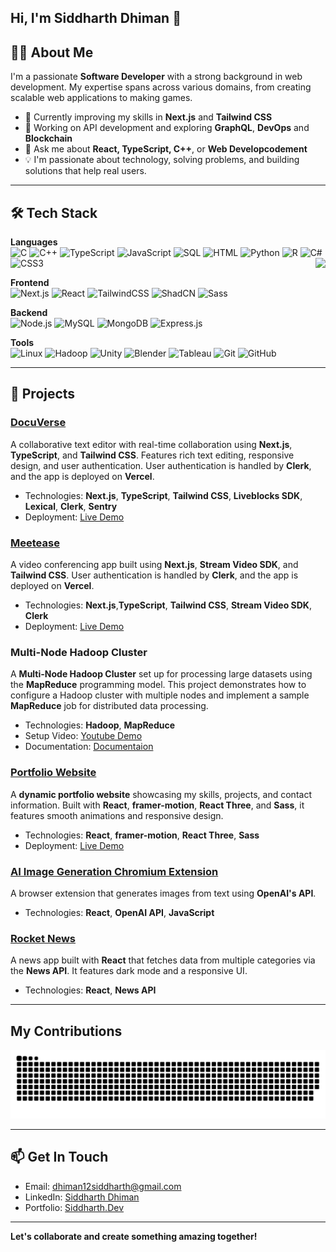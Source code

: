## Hi, I'm Siddharth Dhiman 👋

## 👨‍💻 About Me
I'm a passionate **Software Developer** with a strong background in web development. My expertise spans across various domains, from creating scalable web applications to making games.

- 🌱 Currently improving my skills in **Next.js** and **Tailwind CSS**
- 🔭 Working on API development and exploring **GraphQL**, **DevOps** and **Blockchain**
- 💬 Ask me about **React, TypeScript, C++**, or **Web Developcodement**
- 💡 I'm passionate about technology, solving problems, and building solutions that help real users.

---

## 🛠️ Tech Stack

**Languages**  
![C](https://img.shields.io/badge/C-%2300599C.svg?style=flat&logo=c&logoColor=white)
![C++](https://img.shields.io/badge/-C++-00599C?style=flat&logo=c%2B%2B&logoColor=white) 
![TypeScript](https://img.shields.io/badge/-TypeScript-3178C6?style=flat&logo=typescript&logoColor=white) 
![JavaScript](https://img.shields.io/badge/-JavaScript-F7DF1E?style=flat&logo=javascript&logoColor=black) 
![SQL](https://img.shields.io/badge/SQL-%23CC2927.svg?style=flat&logo=microsoft-sql-server&logoColor=white)
![HTML](https://img.shields.io/badge/HTML5-%23E34F26.svg?style=flat&logo=html5&logoColor=white)
![Python](https://img.shields.io/badge/-Python-3776AB?style=flat&logo=python&logoColor=white) 
![R](https://img.shields.io/badge/-R-276DC3?style=flat&logo=r&logoColor=white)
![C#](https://img.shields.io/badge/-C%23-239120?style=flat&logo=c-sharp&logoColor=white)
![CSS3](https://img.shields.io/badge/CSS3-%231572B6.svg?style=flat&logo=css3&logoColor=white)
<img align="right" src="https://github-readme-stats.anuraghazra1.vercel.app/api/top-langs/?username=SiddDman&layout=compact&theme=onedark" />

**Frontend**  
![Next.js](https://img.shields.io/badge/-Next.js-000000?style=flat&logo=next.js&logoColor=white) 
![React](https://img.shields.io/badge/-React-61DAFB?style=flat&logo=react&logoColor=black)
![TailwindCSS](https://img.shields.io/badge/-TailwindCSS-38B2AC?style=flat&logo=tailwind-css&logoColor=white)
![ShadCN](https://img.shields.io/badge/ShadCN-%234A90E2.svg?style=flat&logo=shadcn&logoColor=white&color=000000)
![Sass](https://img.shields.io/badge/-Sass-CC6699?style=flat&logo=sass&logoColor=white)

**Backend**  
![Node.js](https://img.shields.io/badge/-Node.js-339933?style=flat&logo=node.js&logoColor=white) 
![MySQL](https://img.shields.io/badge/-MySQL-4479A1?style=flat&logo=mysql&logoColor=white) 
![MongoDB](https://img.shields.io/badge/-MongoDB-47A248?style=flat&logo=mongodb&logoColor=white) 
![Express.js](https://img.shields.io/badge/-Express.js-000000?style=flat&logo=express&logoColor=white)

**Tools**  
![Linux](https://img.shields.io/badge/Linux-%23FCC624.svg?style=flat&logo=linux&logoColor=black)
![Hadoop](https://img.shields.io/badge/Hadoop-%23231F20.svg?style=flat&logo=apache-hadoop&logoColor=yellow)
![Unity](https://img.shields.io/badge/-Unity-000000?style=flat&logo=unity&logoColor=white)
![Blender](https://img.shields.io/badge/Blender-%23F5792A.svg?style=flat&logo=blender&logoColor=white)
![Tableau](https://img.shields.io/badge/Tableau-%23E97627.svg?style=flat&logo=tableau&logoColor=white)
![Git](https://img.shields.io/badge/Git-%23F05032.svg?style=flat&logo=git&logoColor=white)
![GitHub](https://img.shields.io/badge/GitHub-%23181717.svg?style=flat&logo=github&logoColor=white)

---


## 🚀 Projects

### [DocuVerse](https://github.com/SiddDman/docu-verse)
A collaborative text editor with real-time collaboration using **Next.js**, **TypeScript**, and **Tailwind CSS**. Features rich text editing, responsive design, and user authentication. User authentication is handled by **Clerk**, and the app is deployed on **Vercel**.

- Technologies: **Next.js**, **TypeScript**, **Tailwind CSS**, **Liveblocks SDK**, **Lexical**, **Clerk**, **Sentry**
- Deployment: [Live Demo](https://docu-verse-sidd.vercel.app/)

### [Meetease](https://github.com/SiddDman/MeetEase)
A video conferencing app built using **Next.js**, **Stream Video SDK**, and **Tailwind CSS**. User authentication is handled by **Clerk**, and the app is deployed on **Vercel**.

- Technologies: **Next.js**,**TypeScript**, **Tailwind CSS**, **Stream Video SDK**, **Clerk**
- Deployment: [Live Demo](https://meet-ease-phi.vercel.app/)

### Multi-Node Hadoop Cluster
A **Multi-Node Hadoop Cluster** set up for processing large datasets using the **MapReduce** programming model. This project demonstrates how to configure a Hadoop cluster with multiple nodes and implement a sample **MapReduce** job for distributed data processing.

- Technologies: **Hadoop**, **MapReduce**
- Setup Video: [Youtube Demo](https://youtu.be/8mBPeT00xsM?si=3wWJ5c4ddyNhK6sk)
- Documentation: [Documentaion](https://docs.google.com/document/d/1gWLlMBr96HJnkWsXyHkFN0UaqNokG3sTZGxMec_C_uc/edit?usp=sharing)

### [Portfolio Website](https://github.com/SiddDman/personal-portfolio/tree/starter)
A **dynamic portfolio website** showcasing my skills, projects, and contact information. Built with **React**, **framer-motion**, **React Three**, and **Sass**, it features smooth animations and responsive design.

- Technologies: **React**, **framer-motion**, **React Three**, **Sass**
- Deployment: [Live Demo](https://sidddman.github.io/personal-portfolio/)

### [AI Image Generation Chromium Extension](https://github.com/SiddDman/ai-image-gen-extension)
A browser extension that generates images from text using **OpenAI's API**.

- Technologies: **React**, **OpenAI API**, **JavaScript**

### [Rocket News](https://github.com/SiddDman/News_Website_React)
A news app built with **React** that fetches data from multiple categories via the **News API**. It features dark mode and a responsive UI.

- Technologies: **React**, **News API**

---

## My Contributions  
![Snake animation](https://raw.githubusercontent.com/SiddDman/SiddDman/output/github-contribution-grid-snake-dark.svg)  

---
## 📫 Get In Touch

- Email: dhiman12siddharth@gmail.com
- LinkedIn: [Siddharth Dhiman](https://www.linkedin.com/in/siddharthdhiman)
- Portfolio: [Siddharth.Dev](https://sidddman.github.io/personal-portfolio/)

---

**Let's collaborate and create something amazing together!**

<!--
**SiddDman/SiddDman** is a ✨ _special_ ✨ repository because its `README.md` (this file) appears on your GitHub profile.

Here are some ideas to get you started:

- 🔭 I’m currently working on ...
- 🌱 I’m currently learning ...
- 👯 I’m looking to collaborate on ...
- 🤔 I’m looking for help with ...
- 💬 Ask me about ...
- 📫 How to reach me: ...
- 😄 Pronouns: ...
- ⚡ Fun fact: ...
-->
